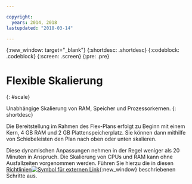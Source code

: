 ```yaml
---

copyright:
  years: 2014, 2018
lastupdated: "2018-03-14"

---
```


<!-- Attribute definitions --> 
{:new_window: target="_blank"}
{:shortdesc: .shortdesc}
{:codeblock: .codeblock}
{:screen: .screen}
{:pre: .pre}

# Flexible Skalierung
{: #scale}

Unabhängige Skalierung von RAM, Speicher und Prozessorkernen. 
{: shortdesc}

Die Bereitstellung im Rahmen des Flex-Plans erfolgt zu Beginn mit einem Kern, 4 GB RAM und 2 GB Plattenspeicherplatz. Sie können dann mithilfe von Schiebeleisten den Plan nach oben oder unten skalieren.

Diese dynamischen Anpassungen nehmen in der Regel weniger als 20 Minuten in Anspruch. Die Skalierung von CPUs und RAM kann ohne Ausfallzeiten vorgenommen werden. Führen Sie hierzu die in diesen [Richtlinien![Symbol für externen Link](../../icons/launch-glyph.svg "Symbol für externen Link")](https://developer.ibm.com/answers/questions/381931/how-can-i-scale-cpu-up-and-down-without-downtime-o.html){:new_window} beschriebenen Schritte aus.
